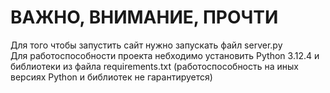 # ВАЖНО, ВНИМАНИЕ, ПРОЧТИ
Для того чтобы запустить сайт нужно запускать файл server.py\
Для работоспособности проекта небходимо установить Python 3.12.4 и библиотеки из файла requirements.txt (работоспособность на иных версиях Python и библиотек не гарантируется)
